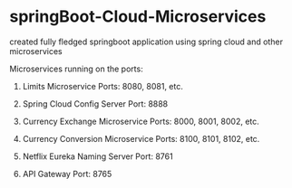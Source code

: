 # springBoot-Cloud-Microservices

created fully fledged springboot application using spring cloud and other microservices

Microservices running on the ports:

1. Limits Microservice
   Ports: 8080, 8081, etc.

2. Spring Cloud Config Server
   Port: 8888

3. Currency Exchange Microservice
   Ports: 8000, 8001, 8002, etc.

4. Currency Conversion Microservice
   Ports: 8100, 8101, 8102, etc.

5. Netflix Eureka Naming Server
   Port: 8761

6. API Gateway
   Port: 8765
